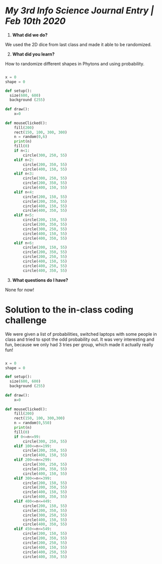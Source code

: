 # *My 3rd Info Science Journal Entry | Feb 10th 2020*

1. **What did we do?**

We used the 2D dice from last class and made it able to be randomized.

2. **What did you learn?**

How to randomize different shapes in Phytons and using probability.

```.py

x = 0
shape = 0

def setup():
  size(600, 600)
  background (255)
    
def draw():
    x=0
    
def mouseClicked():
    fill(200)
    rect(150, 100, 300, 300)
    n = random(0,6)
    print(n)
    fill(0)
    if n<1:
        circle(300, 250, 55)
    elif n<2:
        circle(200, 350, 55)
        circle(400, 150, 55)
    elif n<3:
        circle(300, 250, 55)
        circle(200, 350, 55)
        circle(400, 150, 55)
    elif n<4:
        circle(200, 150, 55)
        circle(200, 350, 55)
        circle(400, 150, 55)
        circle(400, 350, 55)
    elif n<5:
        circle(200, 150, 55)
        circle(200, 350, 55)
        circle(300, 250, 55)
        circle(400, 150, 55)
        circle(400, 350, 55)
    elif n<6:
        circle(200, 150, 55)
        circle(200, 350, 55)
        circle(200, 250, 55)
        circle(400, 150, 55)
        circle(400, 250, 55)
        circle(400, 350, 55)

```


3. **What questions do I have?**

None for now! 

# Solution to the in-class coding challenge

We were given a list of probabilities, switched laptops with some people in class and tried to spot the odd probability out. It was very interesting and fun, because we only had 3 tries per group, which made it actually really fun!

```.py

x = 0
shape = 0

def setup():
  size(600, 600)
  background (255)
    
def draw():
    x=0
    
def mouseClicked():
    fill(200)
    rect(150, 100, 300,300)
    n = random(0,550)
    print(n)
    fill(0)
    if 0<=n<=99:
        circle(300, 250, 55)
    elif 100<=n<=199:
        circle(200, 350, 55)
        circle(400, 150, 55)
    elif 200<=n<=299:
        circle(300, 250, 55)
        circle(200, 350, 55)
        circle(400, 150, 55)
    elif 300<=n<=399:
        circle(200, 150, 55)
        circle(200, 350, 55)
        circle(400, 150, 55)
        circle(400, 350, 55)
    elif 400<=n<=449:
        circle(200, 150, 55)
        circle(200, 350, 55)
        circle(300, 250, 55)
        circle(400, 150, 55)
        circle(400, 350, 55)
    elif 450<=n<=549:
        circle(200, 150, 55)
        circle(200, 350, 55)
        circle(200, 250, 55)
        circle(400, 150, 55)
        circle(400, 250, 55)
        circle(400, 350, 55)
    
```

    
